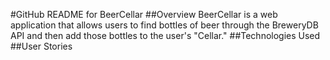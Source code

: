 #GitHub README for BeerCellar
##Overview
BeerCellar is a web application that allows users to find bottles of beer through the BreweryDB API and then add those bottles to the user's "Cellar."
##Technologies Used
##User Stories
##
